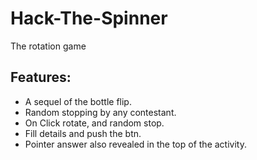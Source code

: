 # Hack-The-Spinner
The rotation game

## Features:
- A sequel of the bottle flip.
- Random stopping by any contestant.
- On Click rotate, and random stop.
- Fill details and push the btn.
- Pointer answer also revealed in the top of the activity.
